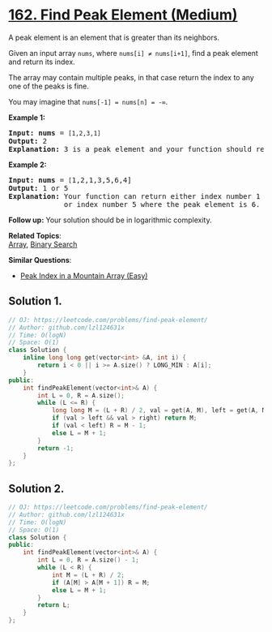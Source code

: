 # [162. Find Peak Element (Medium)](https://leetcode.com/problems/find-peak-element/submissions/)

<p>A peak element is an element that is greater than its neighbors.</p>

<p>Given an input array <code>nums</code>, where <code>nums[i] ≠ nums[i+1]</code>, find a peak element and return its index.</p>

<p>The array may contain multiple peaks, in that case return the index to any one of the peaks is fine.</p>

<p>You may imagine that <code>nums[-1] = nums[n] = -∞</code>.</p>

<p><strong>Example 1:</strong></p>

<pre><strong>Input:</strong> <strong>nums</strong> = <code>[1,2,3,1]</code>
<strong>Output:</strong> 2
<strong>Explanation:</strong> 3 is a peak element and your function should return the index number 2.</pre>

<p><strong>Example 2:</strong></p>

<pre><strong>Input:</strong> <strong>nums</strong> = <code>[</code>1,2,1,3,5,6,4]
<strong>Output:</strong> 1 or 5 
<strong>Explanation:</strong> Your function can return either index number 1 where the peak element is 2, 
&nbsp;            or index number 5 where the peak element is 6.
</pre>

<p><strong>Follow up:</strong>&nbsp;Your solution should be in logarithmic complexity.</p>


**Related Topics**:  
[Array](https://leetcode.com/tag/array/), [Binary Search](https://leetcode.com/tag/binary-search/)

**Similar Questions**:
* [Peak Index in a Mountain Array (Easy)](https://leetcode.com/problems/peak-index-in-a-mountain-array/)

## Solution 1.

```cpp
// OJ: https://leetcode.com/problems/find-peak-element/
// Author: github.com/lzl124631x
// Time: O(logN)
// Space: O(1)
class Solution {
    inline long long get(vector<int> &A, int i) {
        return i < 0 || i >= A.size() ? LONG_MIN : A[i];
    }
public:
    int findPeakElement(vector<int>& A) {
        int L = 0, R = A.size();
        while (L <= R) {
            long long M = (L + R) / 2, val = get(A, M), left = get(A, M - 1), right = get(A, M + 1);
            if (val > left && val > right) return M;
            if (val < left) R = M - 1;
            else L = M + 1;
        }
        return -1;
    }
};
```

## Solution 2.

```cpp
// OJ: https://leetcode.com/problems/find-peak-element/
// Author: github.com/lzl124631x
// Time: O(logN)
// Space: O(1)
class Solution {
public:
    int findPeakElement(vector<int>& A) {
        int L = 0, R = A.size() - 1;
        while (L < R) {
            int M = (L + R) / 2;
            if (A[M] > A[M + 1]) R = M;
            else L = M + 1;
        }
        return L;
    }
};
```